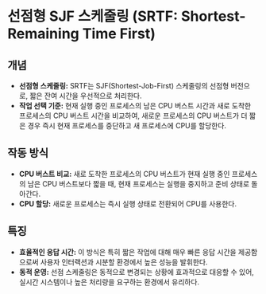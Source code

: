 # 선점형 SJF 스케줄링 (SRTF: Shortest-Remaining Time First)

## 개념
- **선점형 스케줄링:** SRTF는 SJF(Shortest-Job-First) 스케줄링의 선점형 버전으로, 짧은 잔여 시간을 우선적으로 처리한다.
- **작업 선택 기준:** 현재 실행 중인 프로세스의 남은 CPU 버스트 시간과 새로 도착한 프로세스의 CPU 버스트 시간을 비교하여, 새로운 프로세스의 CPU 버스트가 더 짧은 경우 즉시 현재 프로세스를 중단하고 새 프로세스에 CPU를 할당한다.

## 작동 방식
- **CPU 버스트 비교:** 새로 도착한 프로세스의 CPU 버스트가 현재 실행 중인 프로세스의 남은 CPU 버스트보다 짧을 때, 현재 프로세스는 실행을 중지하고 준비 상태로 돌아간다.
- **CPU 할당:** 새로운 프로세스는 즉시 실행 상태로 전환되어 CPU를 사용한다.

## 특징
- **효율적인 응답 시간:** 이 방식은 특히 짧은 작업에 대해 매우 빠른 응답 시간을 제공함으로써 사용자 인터랙션과 시분할 환경에서 높은 성능을 발휘한다.
- **동적 운영:** 선점 스케줄링은 동적으로 변경되는 상황에 효과적으로 대응할 수 있어, 실시간 시스템이나 높은 처리량을 요구하는 환경에서 유리하다.
